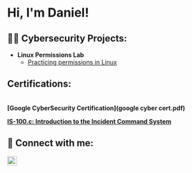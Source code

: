 <h1>Hi, I'm Daniel! 

<h2>👨‍💻 Cybersecurity Projects:</h2>

- <b>Linux Permissions Lab</b>
  - [Practicing permissions in Linux](https://github.com/DRgithubport/File-permissions-Linux-Lab#)


<h2>Certifications:</h2>
<br><b/>
[Google CyberSecurity Certification](google cyber cert.pdf)


<b>[IS-100.c: Introduction to the Incident Command System](IS-100.C_certificate.pdf)<b/>
<h2> 🤳 Connect with me:</h2>



[<img align="left" alt="JoshMadakor | LinkedIn" width="22px" src="https://cdn.jsdelivr.net/npm/simple-icons@v3/icons/linkedin.svg" />][linkedin]





[linkedin]: https://www.linkedin.com/in/daniel-romero-bb32b11ba/

<!--
**joshmadakor1/joshmadakor1** is a ✨ _special_ ✨ repository because its `README.md` (this file) appears on your GitHub profile.

Here are some ideas to get you started:

- 🔭 I’m currently working on ...
- 🌱 I’m currently learning ...
- 👯 I’m looking to collaborate on ...
- 🤔 I’m looking for help with ...
- 💬 Ask me about ...
- 📫 How to reach me: ...
- 😄 Pronouns: ...
- ⚡ Fun fact: ...
-->
